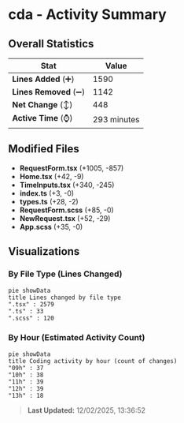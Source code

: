 # cda - Activity Summary 

## Overall Statistics

| Stat                   | Value                                                             |
| ---------------------- | ----------------------------------------------------------------- |
| **Lines Added** (➕)   | 1590                                          |
| **Lines Removed** (➖) | 1142                                        |
| **Net Change** (↕)    | 448                |
| **Active Time** (⌚)   | 293 minutes |


## Modified Files
- **RequestForm.tsx** (+1005, -857)
- **Home.tsx** (+42, -9)
- **TimeInputs.tsx** (+340, -245)
- **index.ts** (+3, -0)
- **types.ts** (+28, -2)
- **RequestForm.scss** (+85, -0)
- **NewRequest.tsx** (+52, -29)
- **App.scss** (+35, -0)

## Visualizations

### By File Type (Lines Changed)

```mermaid
pie showData
title Lines changed by file type
".tsx" : 2579
".ts" : 33
".scss" : 120
```

### By Hour (Estimated Activity Count)

```mermaid
pie showData
title Coding activity by hour (count of changes)
"09h" : 37
"10h" : 38
"11h" : 39
"12h" : 39
"13h" : 18
```


> **Last Updated:** 12/02/2025, 13:36:52